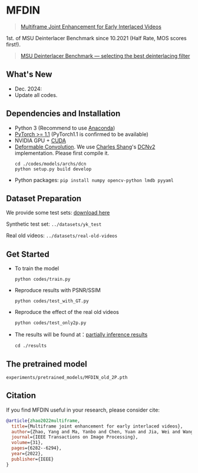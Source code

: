 # MFDIN
> [Multiframe Joint Enhancement for Early Interlaced Videos](https://ieeexplore.ieee.org/abstract/document/9905474)

1st. of MSU Deinterlacer Benchmark since 10.2021 (Half Rate, MOS scores first!).
> [MSU Deinterlacer Benchmark — selecting the best deinterlacing filter](https://videoprocessing.ai/benchmarks/deinterlacer.html)

## What's New
- Dec. 2024:
- Update all codes.

## Dependencies and Installation

- Python 3 (Recommend to use [Anaconda](https://www.anaconda.com/download/#linux))
- [PyTorch >= 1.1](https://pytorch.org/)   (PyTorch1.1 is confirmed to be available)
- NVIDIA GPU + [CUDA](https://developer.nvidia.com/cuda-downloads)
- [Deformable Convolution](https://arxiv.org/abs/1703.06211). We use [Charles Shang](https://github.com/CharlesShang)'s [DCNv2](https://github.com/CharlesShang/DCNv2) implementation. Please first compile it.
  ```
  cd ./codes/models/archs/dcn
  python setup.py build develop
  ```
- Python packages: `pip install numpy opencv-python lmdb pyyaml`

## Dataset Preparation
We provide some test sets:  [download here](https://drive.google.com/drive/folders/1RjQQW8wO4FPX__srzMqAAZNzHs8-oL64?usp=sharing)

Synthetic test set:  ```../datasets/yk_test```

Real old videos:  ```../datasets/real-old-videos```

## Get Started
- To train the model
  ```
  python codes/train.py
  ```

- Reproduce results with PSNR/SSIM
  ```
  python codes/test_with_GT.py
  ```

- Reproduce the effect of the real old videos
  ```
  python codes/test_only2p.py
  ```

- The results will be found at：[partially inference results](https://drive.google.com/drive/folders/1n_5mwN3I9Nexqt00qJnxw4pVmuqTD3lW?usp=sharing)
  ```
  cd ./results
  ```
## The pretrained model
  ```
  experiments/pretrained_models/MFDIN_old_2P.pth
  
  ```

## Citation

If you find MFDIN useful in your research, please consider cite:

```bibtex
@article{zhao2022multiframe,
  title={Multiframe joint enhancement for early interlaced videos},
  author={Zhao, Yang and Ma, Yanbo and Chen, Yuan and Jia, Wei and Wang, Ronggang and Liu, Xiaoping},
  journal={IEEE Transactions on Image Processing},
  volume={31},
  pages={6282--6294},
  year={2022},
  publisher={IEEE}
}
